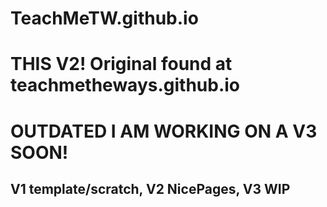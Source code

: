 # TeachMeTW.github.io

# THIS V2! Original found at teachmetheways.github.io
# OUTDATED I AM WORKING ON A V3 SOON!
## V1 template/scratch, V2 NicePages, V3 WIP
